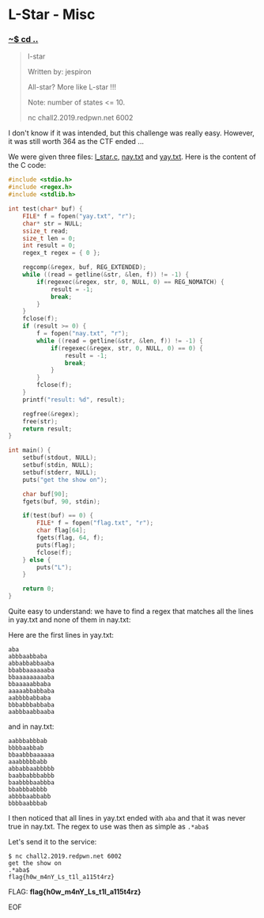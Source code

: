 # L-Star - Misc

### [~$ cd ..](../)

>l-star
>
>Written by: jespiron
>
>All-star? More like L-star !!!
>
>Note: number of states <= 10.
>
>nc chall2.2019.redpwn.net 6002

I don't know if it was intended, but this challenge was really easy. However, it was still worth 364 as the CTF ended ...

We were given three files: [l_star.c](l_star.c), [nay.txt](nay.txt) and [yay.txt](yay.txt). Here is the content of the C code:

```c
#include <stdio.h>
#include <regex.h>
#include <stdlib.h>

int test(char* buf) {
    FILE* f = fopen("yay.txt", "r");
    char* str = NULL;
    ssize_t read;
    size_t len = 0;
    int result = 0;
    regex_t regex = { 0 };

    regcomp(&regex, buf, REG_EXTENDED);
    while ((read = getline(&str, &len, f)) != -1) {
        if(regexec(&regex, str, 0, NULL, 0) == REG_NOMATCH) {
            result = -1;
            break;
        }
    }
    fclose(f);
    if (result >= 0) {
        f = fopen("nay.txt", "r");
        while ((read = getline(&str, &len, f)) != -1) {
            if(regexec(&regex, str, 0, NULL, 0) == 0) {
                result = -1;
                break;
            }
        }
        fclose(f);
    }
    printf("result: %d", result);

    regfree(&regex);
    free(str);
    return result;
}

int main() {
    setbuf(stdout, NULL);
    setbuf(stdin, NULL);
    setbuf(stderr, NULL);
    puts("get the show on");

    char buf[90];
    fgets(buf, 90, stdin);

    if(test(buf) == 0) {
        FILE* f = fopen("flag.txt", "r");
        char flag[64];
        fgets(flag, 64, f);
        puts(flag);
        fclose(f);
    } else {
        puts("L");
    }

    return 0;
}
```

Quite easy to understand: we have to find a regex that matches all the lines in yay.txt and none of them in nay.txt:

Here are the first lines in yay.txt:

```
aba
abbbaabbaba
abbabbabbaaba
bbabbaaaaaaba
bbaaaaaaaaaba
bbaaaaabbaba
aaaaabbabbaba
aabbbbabbaba
bbbabbbabbaba
aabbbaabbaaba
```

and in nay.txt:

```
aabbbabbbab
bbbbaabbab
bbaabbbaaaaaa
aaabbbbbabb
abbabbaabbbbb
baabbabbbabbb
baabbbbaabbba
bbabbbabbbb
abbbbaabbabb
bbbbaabbbab
```

I then noticed that all lines in yay.txt ended with `aba` and that it was never true in nay.txt. The regex to use was then as simple as `.*aba$`

Let's send it to the service:

```
$ nc chall2.2019.redpwn.net 6002
get the show on
.*aba$
flag{h0w_m4nY_Ls_t1l_a115t4rz}

```

FLAG: **flag{h0w_m4nY_Ls_t1l_a115t4rz}**

EOF
